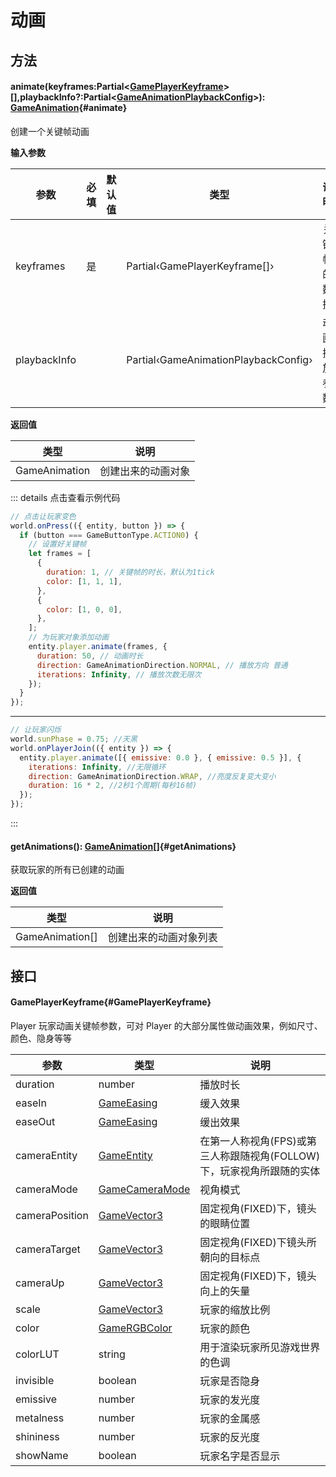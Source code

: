 <script setup>
import '/style.css'
</script>

# 动画

## 方法

#### <font id="API" />animate(<font id="Type">keyframes:Partial<[GamePlayerKeyframe](./animate#GamePlayerKeyframe)>[],playbackInfo?:Partial<[GameAnimationPlaybackConfig](/GameWorld/animate#GameAnimationPlaybackConfig)></font>)<font id="Type">: [GameAnimation](/GameAnimation/)</font>{#animate}

创建一个关键帧动画

**输入参数**

| **参数**     | **必填** | **默认值** | **类型**                             | **说明**     |
| ------------ | -------- | ---------- | ------------------------------------ | ------------ |
| keyframes    | 是       |            | Partial‹GamePlayerKeyframe[]›        | 关键帧的数据 |
| playbackInfo |          |            | Partial‹GameAnimationPlaybackConfig› | 动画播放参数 |

**返回值**

| **类型**      | **说明**           |
| ------------- | ------------------ |
| GameAnimation | 创建出来的动画对象 |

::: details 点击查看示例代码

```javascript
// 点击让玩家变色
world.onPress(({ entity, button }) => {
  if (button === GameButtonType.ACTION0) {
    // 设置好关键帧
    let frames = [
      {
        duration: 1, // 关键帧的时长，默认为1tick
        color: [1, 1, 1],
      },
      {
        color: [1, 0, 0],
      },
    ];
    // 为玩家对象添加动画
    entity.player.animate(frames, {
      duration: 50, // 动画时长
      direction: GameAnimationDirection.NORMAL, // 播放方向 普通
      iterations: Infinity, // 播放次数无限次
    });
  }
});
```

---

```javascript
// 让玩家闪烁
world.sunPhase = 0.75; //天黑
world.onPlayerJoin(({ entity }) => {
  entity.player.animate([{ emissive: 0.0 }, { emissive: 0.5 }], {
    iterations: Infinity, //无限循环
    direction: GameAnimationDirection.WRAP, //亮度反复变大变小
    duration: 16 * 2, //2秒1个周期(每秒16帧)
  });
});
```

:::

#### <font id="API" />getAnimations()<font id="Type">: [GameAnimation](/GameAnimation/)[]</font>{#getAnimations}

获取玩家的所有已创建的动画

**返回值**

| **类型**        | **说明**               |
| --------------- | ---------------------- |
| GameAnimation[] | 创建出来的动画对象列表 |

## 接口

#### <font id="API" />GamePlayerKeyframe{#GamePlayerKeyframe}

Player 玩家动画关键帧参数，可对 Player 的大部分属性做动画效果，例如尺寸、颜色、隐身等等

| **参数**       | **类型**                                                  | **说明**                                                              |
| -------------- | --------------------------------------------------------- | --------------------------------------------------------------------- |
| duration       | number                                                    | 播放时长                                                              |
| easeIn         | [GameEasing](/GameWorld/animate#GameEasing)               | 缓入效果                                                              |
| easeOut        | [GameEasing](/GameWorld/animate#GameEasing)               | 缓出效果                                                              |
| cameraEntity   | [GameEntity](/GameEntity/)                                | 在第一人称视角(FPS)或第三人称跟随视角(FOLLOW)下，玩家视角所跟随的实体 |
| cameraMode     | [GameCameraMode](/GamePlayerEntity/camera#GameCameraMode) | 视角模式                                                              |
| cameraPosition | [GameVector3](/GameVector3/)                              | 固定视角(FIXED)下，镜头的眼睛位置                                     |
| cameraTarget   | [GameVector3](/GameVector3/)                              | 固定视角(FIXED)下镜头所朝向的目标点                                   |
| cameraUp       | [GameVector3](/GameVector3/)                              | 固定视角(FIXED)下，镜头向上的矢量                                     |
| scale          | [GameVector3](/GameVector3/)                              | 玩家的缩放比例                                                        |
| color          | [GameRGBColor](/GameRGBColor/)                            | 玩家的颜色                                                            |
| colorLUT       | string                                                    | 用于渲染玩家所见游戏世界的色调                                        |
| invisible      | boolean                                                   | 玩家是否隐身                                                          |
| emissive       | number                                                    | 玩家的发光度                                                          |
| metalness      | number                                                    | 玩家的金属感                                                          |
| shininess      | number                                                    | 玩家的反光度                                                          |
| showName       | boolean                                                   | 玩家名字是否显示                                                      |
